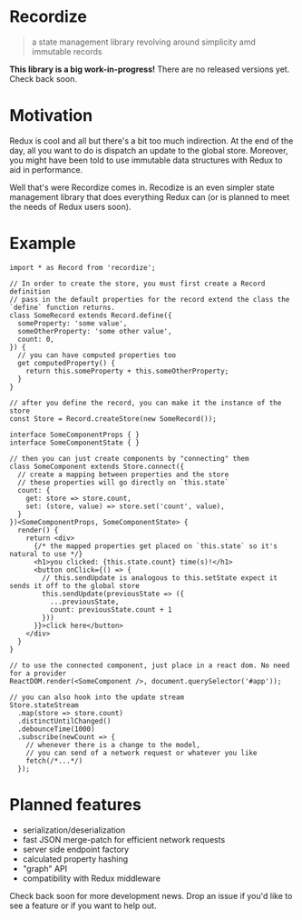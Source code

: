 # Recordize

> a state management library revolving around simplicity amd immutable records

**This library is a big work-in-progress!** There are no released versions yet. Check back soon.

# Motivation

Redux is cool and all but there's a bit too much indirection. At the end of the day, all you want to do is dispatch an update to the global store. Moreover, you might have been told to use immutable data structures with Redux to aid in performance.

Well that's were Recordize comes in. Recodize is an even simpler state management library that does everything Redux can (or is planned to meet the needs of Redux users soon).

# Example

```tsx
import * as Record from 'recordize';

// In order to create the store, you must first create a Record definition
// pass in the default properties for the record extend the class the `define` function returns.
class SomeRecord extends Record.define({
  someProperty: 'some value',
  someOtherProperty: 'some other value',
  count: 0,
}) {
  // you can have computed properties too
  get computedProperty() {
    return this.someProperty + this.someOtherProperty;
  }
}

// after you define the record, you can make it the instance of the store
const Store = Record.createStore(new SomeRecord());

interface SomeComponentProps { }
interface SomeComponentState { }

// then you can just create components by "connecting" them
class SomeComponent extends Store.connect({
  // create a mapping between properties and the store
  // these properties will go directly on `this.state`
  count: {
    get: store => store.count,
    set: (store, value) => store.set('count', value),
  }
})<SomeComponentProps, SomeComponentState> {
  render() {
    return <div>
      {/* the mapped properties get placed on `this.state` so it's natural to use */}
      <h1>you clicked: {this.state.count} time(s)!</h1>
      <button onClick={() => {
        // this.sendUpdate is analogous to this.setState expect it sends it off to the global store
        this.sendUpdate(previousState => ({
          ...previousState,
          count: previousState.count + 1
        }))
      }}>click here</button>
    </div>
  }
}

// to use the connected component, just place in a react dom. No need for a provider
ReactDOM.render(<SomeComponent />, document.querySelector('#app'));

// you can also hook into the update stream
Store.stateStream
  .map(store => store.count)
  .distinctUntilChanged()
  .debounceTime(1000)
  .subscribe(newCount => {
    // whenever there is a change to the model,
    // you can send of a network request or whatever you like
    fetch(/*...*/)
  });
```

# Planned features

* serialization/deserialization
* fast JSON merge-patch for efficient network requests
* server side endpoint factory
* calculated property hashing
* "graph" API
* compatibility with Redux middleware

Check back soon for more development news. Drop an issue if you'd like to see a feature or if you want to help out.